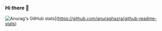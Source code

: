 ### Hi there 👋
![Anurag's GitHub stats](https://github-readme-stats.vercel.app/api?username=Yundian1&count_private=true)](https://github.com/anuraghazra/github-readme-stats)
<!--
**Yundian1/Yundian1** is a ✨ _special_ ✨ repository because its `README.md` (this file) appears on your GitHub profile.

Here are some ideas to get you started:

- 🔭 I’m currently working on ...
- 🌱 I’m currently learning ...
- 👯 I’m looking to collaborate on ...
- 🤔 I’m looking for help with ...
- 💬 Ask me about ...
- 📫 How to reach me: ...
- 😄 Pronouns: ...
- ⚡ Fun fact: ...
-->
